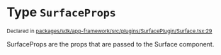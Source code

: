 # Type `SurfaceProps`
<sub>Declared in [packages/sdk/app-framework/src/plugins/SurfacePlugin/Surface.tsx:29](https://github.com/dxos/dxos/blob/664e23dbe/packages/sdk/app-framework/src/plugins/SurfacePlugin/Surface.tsx#L29)</sub>


SurfaceProps are the props that are passed to the Surface component.



